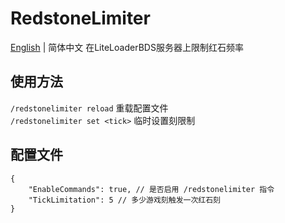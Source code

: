 # RedstoneLimiter

[English](README.md) | 简体中文
在LiteLoaderBDS服务器上限制红石频率

## 使用方法

`/redstonelimiter reload` 重载配置文件  
`/redstonelimiter set <tick>` 临时设置刻限制

## 配置文件

```jsonc
{
    "EnableCommands": true, // 是否启用 /redstonelimiter 指令  
    "TickLimitation": 5 // 多少游戏刻触发一次红石刻
}
```